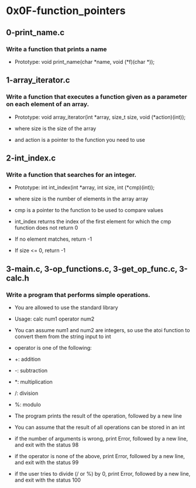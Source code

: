 # 0x0F-function_pointers

## 0-print_name.c

### Write a function that prints a name

* Prototype: void print_name(char *name, void (*f)(char *));



## 1-array_iterator.c

### Write a function that executes a function given as a parameter on each element of an array.

* Prototype: void array_iterator(int *array, size_t size, void (*action)(int));

* where size is the size of the array

* and action is a pointer to the function you need to use



## 2-int_index.c

### Write a function that searches for an integer.

* Prototype: int int_index(int *array, int size, int (*cmp)(int));

* where size is the number of elements in the array array

* cmp is a pointer to the function to be used to compare values

* int_index returns the index of the first element for which the cmp function does not return 0

* If no element matches, return -1

* If size <= 0, return -1



## 3-main.c, 3-op_functions.c, 3-get_op_func.c, 3-calc.h

### Write a program that performs simple operations.

* You are allowed to use the standard library

* Usage: calc num1 operator num2

* You can assume num1 and num2 are integers, so use the atoi function to convert them from the string input to int

* operator is one of the following:

* +: addition

* -: subtraction

* *: multiplication

* /: division

* %: modulo

* The program prints the result of the operation, followed by a new line

* You can assume that the result of all operations can be stored in an int

* if the number of arguments is wrong, print Error, followed by a new line, and exit with the status 98

* if the operator is none of the above, print Error, followed by a new line, and exit with the status 99

* if the user tries to divide (/ or %) by 0, print Error, followed by a new line, and exit with the status 100



